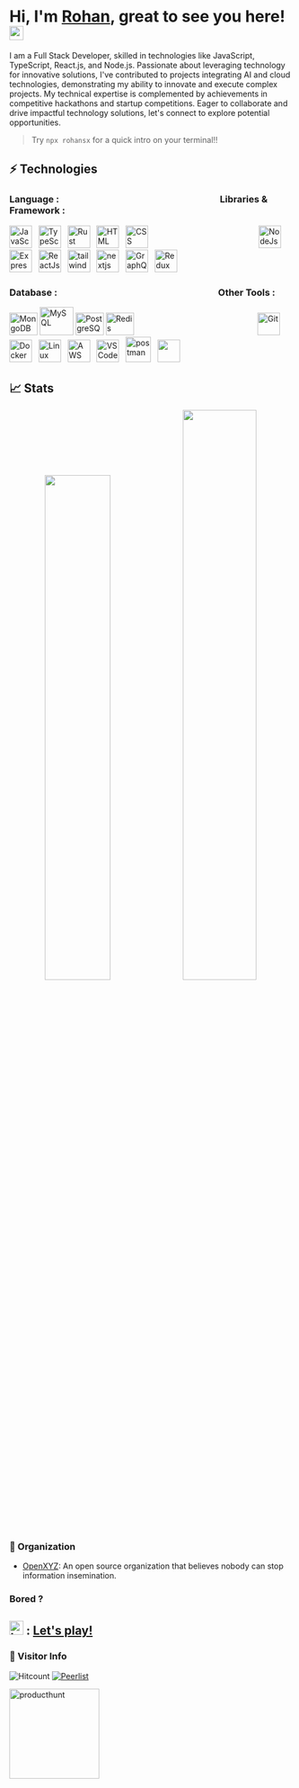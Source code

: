 
<h1>Hi, I'm <a href="https://rohan.sh">Rohan</a>, great to see you here! <img src="https://media.giphy.com/media/hvRJCLFzcasrR4ia7z/giphy.gif" width="25px"> </h1>

I am a Full Stack Developer, skilled in technologies like JavaScript, TypeScript, React.js, and Node.js. Passionate about leveraging technology for innovative solutions, I've contributed to projects integrating AI and cloud technologies, demonstrating my ability to innovate and execute complex projects. My technical expertise is complemented by achievements in competitive hackathons and startup competitions. Eager to collaborate and drive impactful technology solutions, let's connect to explore potential opportunities.
> Try `npx rohansx` for a quick intro on your terminal!!

## ⚡ Technologies

### Language : &nbsp;&nbsp;&nbsp;&nbsp;&nbsp;&nbsp;&nbsp;&nbsp;&nbsp;&nbsp;&nbsp;&nbsp;&nbsp;&nbsp;&nbsp;&nbsp;&nbsp;&nbsp;&nbsp;&nbsp;&nbsp;&nbsp;&nbsp;&nbsp;&nbsp;&nbsp;&nbsp;&nbsp;&nbsp;&nbsp;&nbsp;&nbsp;&nbsp;&nbsp;&nbsp;&nbsp;&nbsp;&nbsp;&nbsp;&nbsp;&nbsp;&nbsp;&nbsp;&nbsp;&nbsp;&nbsp;&nbsp;&nbsp;&nbsp;&nbsp;&nbsp;&nbsp;&nbsp;&nbsp;&nbsp;&nbsp;&nbsp;&nbsp;&nbsp;&nbsp;&nbsp;&nbsp;&nbsp;&nbsp;&nbsp;&nbsp;&nbsp;&nbsp;&nbsp;&nbsp;&nbsp;&nbsp;             Libraries & Framework :


<!--  <img src="https://cdn.jsdelivr.net/gh/devicons/devicon/icons/java/java-original-wordmark.svg" alt="Java" width="40" height="40"/>&nbsp;&nbsp; -->
  <img src="https://cdn.jsdelivr.net/gh/devicons/devicon/icons/javascript/javascript-original.svg" alt="JavaScript" width="40" height="40"/>&nbsp;&nbsp;
  <img src="https://github.com/rohansx/rohansx/assets/33249782/6541fe9d-3194-432b-800f-141b2e64ccc4)" alt="TypeScript" width="40" height="40"/>&nbsp;&nbsp;
  <img src="https://github.com/rohansx/rohansx/assets/33249782/2e43a84f-2fee-438b-8908-47da0eb6987c)" alt="Rust" width="40" height="40"/>&nbsp;&nbsp;
   <img src="https://cdn.jsdelivr.net/gh/devicons/devicon/icons/html5/html5-original.svg" alt="HTML" width="40" height="40"/>&nbsp;&nbsp;
  <img src="https://cdn.jsdelivr.net/gh/devicons/devicon/icons/css3/css3-original.svg" alt="CSS" width="40" height="40"/>&nbsp;&nbsp;
  &nbsp;&nbsp;&nbsp;&nbsp;&nbsp;&nbsp;&nbsp;&nbsp;&nbsp;&nbsp;&nbsp;&nbsp;&nbsp;&nbsp;&nbsp;&nbsp;&nbsp;&nbsp;&nbsp;&nbsp;&nbsp;&nbsp;&nbsp;&nbsp;&nbsp;&nbsp;&nbsp;&nbsp;&nbsp;&nbsp;&nbsp;&nbsp;&nbsp;&nbsp;&nbsp;&nbsp;&nbsp;&nbsp;&nbsp;&nbsp;&nbsp;&nbsp;&nbsp;&nbsp;&nbsp;&nbsp;
   <img src="https://user-images.githubusercontent.com/33249782/229697042-b311ebf0-52b7-4812-b67d-44f902dd8f02.png" alt="NodeJs" width="40" height="40"/>&nbsp;&nbsp;
      <img src="https://github.com/rohansx/rohansx/assets/33249782/8137bca9-1398-4db7-a3fa-a3784714841e" alt="ExpressJs" width="40" height="40"/>&nbsp;&nbsp;
  <img src="https://cdn.jsdelivr.net/gh/devicons/devicon/icons/react/react-original.svg" alt="ReactJs" width="40" height="40"/>&nbsp;&nbsp;
  <img src="https://github.com/rohansx/rohansx/assets/33249782/af07e5bb-47ec-4f65-97a6-285bb3525df0" alt="tailwindcss" width="40" height="40"/>&nbsp;&nbsp;
    <img src="https://github.com/rohansx/rohansx/assets/33249782/e7ecd254-1df9-41e5-944f-53e33c63f082" alt="nextjs" width="40" height="40"/>&nbsp;&nbsp;
    <img src="https://github.com/rohansx/rohansx/assets/33249782/1682a79e-2d9a-4e18-bd92-ffe84e2dfa7f" alt="GraphQL" width="40" height="40"/>&nbsp;&nbsp;
    <img src="https://github.com/rohansx/rohansx/assets/33249782/b8b41e0b-fd1e-4870-9714-7b452e02e35e" alt="Redux" width="40" height="40"/>&nbsp;&nbsp;
    

 <!--  <img src="https://getbootstrap.com/docs/5.0/assets/brand/bootstrap-logo.svg" title="JavaScript" alt="Bootstrap" width="40" height="40"/>&nbsp;&nbsp; -->


 
















  


### Database : &nbsp;&nbsp;&nbsp;&nbsp;&nbsp;&nbsp;&nbsp;&nbsp;&nbsp;&nbsp;&nbsp;&nbsp;&nbsp;&nbsp;&nbsp;&nbsp;&nbsp;&nbsp;&nbsp;&nbsp;&nbsp;&nbsp;&nbsp;&nbsp;&nbsp;&nbsp;&nbsp;&nbsp;&nbsp;&nbsp;&nbsp;&nbsp;&nbsp;&nbsp;&nbsp;&nbsp;&nbsp;&nbsp;&nbsp;&nbsp;&nbsp;&nbsp;&nbsp;&nbsp;&nbsp;&nbsp;&nbsp;&nbsp;&nbsp;&nbsp;&nbsp;&nbsp;&nbsp;&nbsp;&nbsp;&nbsp;&nbsp;&nbsp;&nbsp;&nbsp;&nbsp;&nbsp;&nbsp;&nbsp;&nbsp;&nbsp;&nbsp;&nbsp;&nbsp;&nbsp;&nbsp;&nbsp;     Other Tools :
<div>
    <img src="https://github.com/rohansx/rohansx/assets/33249782/c7aeee4c-ea56-48c6-81c5-0b5cc10dfe73" alt="MongoDB" width="50" height="40"/>
   <img src="https://github.com/rohansx/rohansx/assets/33249782/553127ea-fd87-4395-91d2-17978801e88d" alt="MySQL" width="60" height="50"/>
   <img src="https://github.com/rohansx/rohansx/assets/33249782/6f5eb3e5-38bd-483e-814f-baa1dc8edc17" alt="PostgreSQL" width="50" height="40"/>
   <img src="https://github.com/rohansx/rohansx/assets/33249782/ab19319b-5386-47ad-a3a3-75f348d48686" alt="Redis" width="50" height="40"/>
&nbsp;&nbsp;&nbsp;&nbsp;&nbsp;&nbsp;&nbsp;&nbsp;&nbsp;&nbsp;&nbsp;&nbsp;&nbsp;&nbsp;&nbsp;&nbsp;&nbsp;&nbsp;&nbsp;&nbsp;&nbsp;&nbsp;&nbsp;&nbsp;&nbsp;&nbsp;&nbsp;&nbsp;&nbsp;&nbsp;&nbsp;&nbsp;&nbsp;&nbsp;&nbsp;&nbsp;&nbsp;&nbsp;&nbsp;&nbsp;&nbsp;&nbsp;&nbsp;&nbsp;&nbsp;&nbsp;&nbsp;&nbsp;&nbsp;&nbsp;&nbsp;&nbsp;&nbsp;&nbsp;
  <img src="https://cdn.jsdelivr.net/gh/devicons/devicon/icons/git/git-original.svg" alt="Git" width="40" height="40"/>&nbsp;&nbsp;
  <img src="https://github.com/rohansx/rohansx/assets/33249782/84f86d13-4f1b-4eff-8602-078a488cb147" alt="Docker" width="40" height="40"/>&nbsp;&nbsp;
  <img src="https://github.com/rohansx/rohansx/assets/33249782/963e9f0d-40d2-4a52-bd2a-3a096edac0fb" alt="Linux" width="40" height="40"/>&nbsp;&nbsp;
  <img src="https://github.com/rohansx/rohansx/assets/33249782/38c5e20a-2947-4d7a-b62b-a357a8692f26" alt="AWS" width="40" height="40"/>&nbsp;&nbsp;
  <img src="https://cdn.jsdelivr.net/gh/devicons/devicon/icons/vscode/vscode-original.svg" alt="VS Code" width="40" height="40"/>&nbsp;&nbsp;
  <img src="https://user-images.githubusercontent.com/33249782/229693464-73adb160-36c9-4e9b-ba23-bf32dde4d03c.png" alt="postman" width="45" height="45"/>&nbsp;&nbsp;
   <img src="https://github.com/rohansx/rohansx/assets/33249782/9ff60da6-9ce5-4d50-8794-baaba0e992dc alt="canva" width="40" height="40"/>&nbsp;



<!-- ![canva_logo_icon_145428](https://user-images.githubusercontent.com/33249782/229694413-0f0a23cf-0924-439f-b0d6-4cd73ae77161.png) -->




## 📈 Stats
<p align="center">

  <img width="48%" src="https://github-readme-stats.vercel.app/api?username=rohansx&show_icons=true&theme="/>
  <img width="51%" src="https://github-readme-streak-stats.herokuapp.com/?user=rohansx&theme=" />
 
 </p>
  
<!-- ![My activity](https://github-readme-activity-graph.cyclic.app/graph?username=rohansx&theme=react-dark)
 -->
<!-- <a href="https://github.com/anuraghazra/github-readme-stats"><img align="center" src="https://github-readme-stats.vercel.app/api/top-langs/?username=rohansx&layout=compact&theme=buefy&hide_border=true" /></a>  -->
  
<!-- ![My activty](https://github-contribution-graph.ez4o.com/?username=rohansx&last_n_days=10&img_url=#ffff) -->
 

### 🏢 Organization
- <a href="https://github.com/open-xyz">OpenXYZ</a>: An open source organization that believes nobody can stop information insemination.

  
### Bored ?
<p align="center">
<!--  <img src="https://github.com/rohansx/rohansx/assets/33249782/c3b8f132-b9ba-4131-8f66-4f58b85cc60f" alt="burpsuite"width="40"/> -->
  <h2><img src="https://github.com/rohansx/rohansx/assets/33249782/1bd07161-11f4-43c5-8320-30a93f4fe441" alt="burpsuite"width="25"/> : <a href="https://www.chess.com/member/rawhun"> Let's play!</a></h2> 
</p>
  
### 👀 Visitor Info

![Hitcount](https://komarev.com/ghpvc/?username=rohansx&color=57bcd9)
[![Peerlist](https://github-readme-badge.peerlist.io/api/rohansx)](https://peerlist.io/rohansx)

<a href="https://www.producthunt.com/@rohansx"><img src="https://github.com/rohansx/rohansx/assets/33249782/12ac6d91-b424-4ef8-8f87-efea7184e894" alt="producthunt" width="160"/> </a>



